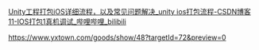 [Unity工程打包iOS详细流程，以及常见问题解决_unity ios打包流程-CSDN博客](https://blog.csdn.net/Eric_Baiyu/article/details/100655773)
[11-IOS打包1真机调试_哔哩哔哩_bilibili](https://www.bilibili.com/video/BV1Qt4y1a7aW?vd_source=226406b39053c6ed9e7307c51d05c436&login=from_csdn&p=11&spm_id_from=333.788.videopod.episodes)

https://www.yxtown.com/goods/show/48?targetId=72&preview=0